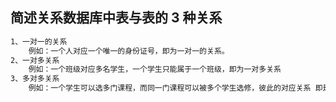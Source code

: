 ## **简述关系数据库中表与表的** **3** **种关系** 

```html
1、一对一的关系
	例如：一个人对应一个唯一的身份证号，即为一对一的关系。
2、一对多关系
	例如：一个班级对应多名学生，一个学生只能属于一个班级，即为一对多关系 
3、多对多关系
	例如：一个学生可以选多门课程，而同一门课程可以被多个学生选修，彼此的对应关系 即是多对多关系
```

 

